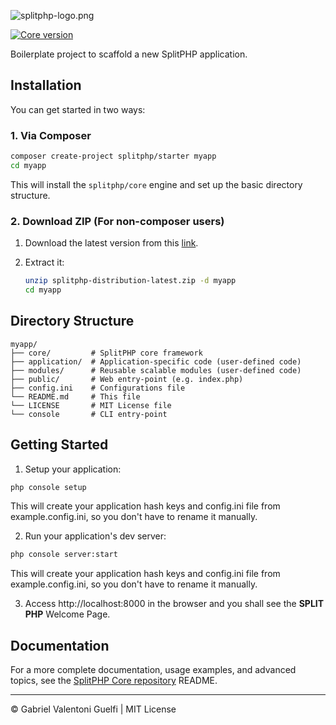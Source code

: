 ![splitphp-logo.png](https://splitphp-media-archive.s3.us-east-1.amazonaws.com/SPLIT_PHP-logo-full.png)

[![Core version](https://img.shields.io/packagist/v/splitphp/core.svg)](https://packagist.org/packages/splitphp/core)

Boilerplate project to scaffold a new SplitPHP application.

## Installation

You can get started in two ways:

### 1. Via Composer

```bash
composer create-project splitphp/starter myapp
cd myapp
```

This will install the `splitphp/core` engine and set up the basic directory structure.

### 2. Download ZIP (For non-composer users)

1. Download the latest version from this [link](https://github.com/splitphp/core/releases/latest/download/splitphp-distribution-latest.zip).
2. Extract it:

   ```bash
   unzip splitphp-distribution-latest.zip -d myapp
   cd myapp
   ```

## Directory Structure

```
myapp/
├── core/         # SplitPHP core framework
├── application/  # Application-specific code (user-defined code)
├── modules/      # Reusable scalable modules (user-defined code)
├── public/       # Web entry-point (e.g. index.php)
├── config.ini    # Configurations file
└── README.md     # This file
└── LICENSE       # MIT License file
└── console       # CLI entry-point
```

## Getting Started

1. Setup your application:

  ```bash
  php console setup
  ```
  This will create your application hash keys and config.ini file from example.config.ini, so you don't have to rename it manually.

2. Run your application's dev server:

  ```bash
  php console server:start
  ```
  This will create your application hash keys and config.ini file from example.config.ini, so you don't have to rename it manually.
  
3. Access http://localhost:8000 in the browser and you shall see the **SPLIT PHP** Welcome Page.

## Documentation

For a more complete documentation, usage examples, and advanced topics, see the [SplitPHP Core repository](https://github.com/splitphp/core) README.

---

© Gabriel Valentoni Guelfi | MIT License
